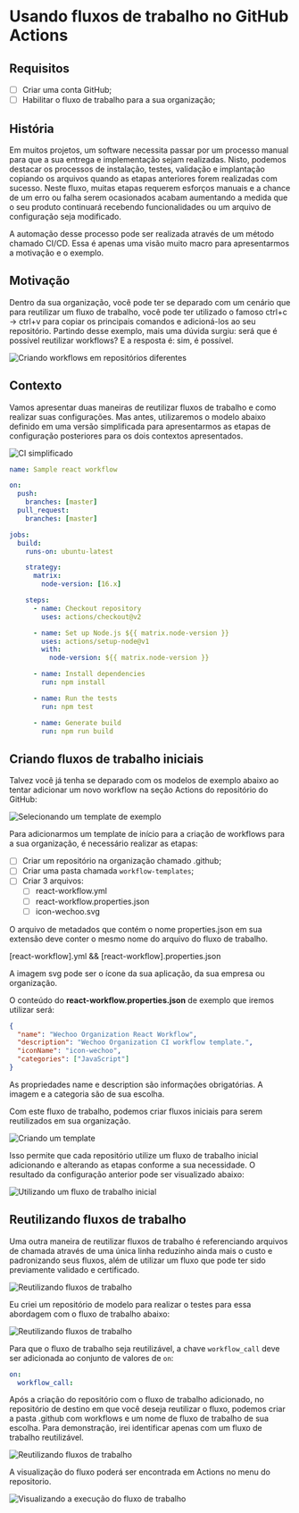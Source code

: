 # Usando fluxos de trabalho no GitHub Actions

Requisitos
----------

- [ ] Criar uma conta GitHub;
- [ ] Habilitar o fluxo de trabalho para a sua organização;

## História

Em muitos projetos, um software necessita passar por um processo manual para que a sua entrega e implementação sejam realizadas. Nisto, podemos destacar os processos de instalação, testes, validação e implantação copiando os arquivos quando as etapas anteriores forem realizadas com sucesso. Neste fluxo, muitas etapas requerem esforços manuais e a chance de um erro ou falha serem ocasionados acabam aumentando a medida que o seu produto continuará recebendo funcionalidades ou um arquivo de configuração seja modificado.

A automação desse processo pode ser realizada através de um método chamado CI/CD. Essa é apenas uma visão muito macro para apresentarmos a motivação e o exemplo.

## Motivação

Dentro da sua organização, você pode ter se deparado com um cenário que para reutilizar um fluxo de trabalho, você pode ter utilizado o famoso ctrl+c -> ctrl+v para copiar os principais comandos e adicioná-los ao seu repositório. Partindo desse exemplo, mais uma dúvida surgiu: será que é possível reutilizar workflows? E a resposta é: sim, é possível.

![Criando workflows em repositórios diferentes](images/repositories.png?raw=true)

## Contexto

Vamos apresentar duas maneiras de reutilizar fluxos de trabalho e como realizar suas configurações. Mas antes, utilizaremos o modelo abaixo definido em uma versão simplificada para apresentarmos as etapas de configuração posteriores para os dois contextos apresentados.

![CI simplificado](images/ci-cd.png?raw=true)

```yml
name: Sample react workflow

on:
  push:
    branches: [master]
  pull_request:
    branches: [master]

jobs:
  build:
    runs-on: ubuntu-latest

    strategy:
      matrix:
        node-version: [16.x]

    steps:
      - name: Checkout repository
        uses: actions/checkout@v2

      - name: Set up Node.js ${{ matrix.node-version }}
        uses: actions/setup-node@v1
        with:
          node-version: ${{ matrix.node-version }}

      - name: Install dependencies
        run: npm install

      - name: Run the tests
        run: npm test

      - name: Generate build
        run: npm run build
```

## Criando fluxos de trabalho iniciais

Talvez você já tenha se deparado com os modelos de exemplo abaixo ao tentar adicionar um novo workflow na seção Actions do repositório do GitHub:

![Selecionando um template de exemplo](images/criando-templates.png?raw=true)

Para adicionarmos um template de início para a criação de workflows para a sua organização, é necessário realizar as etapas:

- [ ] Criar um repositório na organização chamado .github;
- [ ] Criar uma pasta chamada `workflow-templates`;
- [ ] Criar 3 arquivos:
  - [ ] react-workflow.yml
  - [ ] react-workflow.properties.json
  - [ ] icon-wechoo.svg

O arquivo de metadados que contém o nome properties.json em sua extensão deve conter o mesmo nome do arquivo do fluxo de trabalho.

[react-workflow].yml && [react-workflow].properties.json

A imagem svg pode ser o ícone da sua aplicação, da sua empresa ou organização.

O conteúdo do **react-workflow.properties.json** de exemplo que iremos utilizar será:

```json
{
  "name": "Wechoo Organization React Workflow",
  "description": "Wechoo Organization CI workflow template.",
  "iconName": "icon-wechoo",
  "categories": ["JavaScript"]
}
```

As propriedades name e description são informações obrigatórias. A imagem e a categoria são de sua escolha.

Com este fluxo de trabalho, podemos criar fluxos iniciais para serem reutilizados em sua organização.

![Criando um template](images/criando-templates.png?raw=true)

Isso permite que cada repositório utilize um fluxo de trabalho inicial adicionando e alterando as etapas conforme a sua necessidade. O resultado da configuração anterior pode ser visualizado abaixo:

![Utilizando um fluxo de trabalho inicial](images/workflow-setup.png?raw=true)

## Reutilizando fluxos de trabalho

Uma outra maneira de reutilizar fluxos de trabalho é referenciando arquivos de chamada através de uma única linha reduzinho ainda mais o custo e padronizando seus fluxos, além de utilizar um fluxo que pode ter sido previamente validado e certificado.

![Reutilizando fluxos de trabalho](images/reusing-workflows.png?raw=true)

Eu criei um repositório de modelo para realizar o testes para essa abordagem com o fluxo de trabalho abaixo:

![Reutilizando fluxos de trabalho](images/reusing-workflows-template.png?raw=true)

Para que o fluxo de trabalho seja reutilizável, a chave `workflow_call` deve ser adicionada ao conjunto de valores de `on`:

```yml
on:
  workflow_call:
```

Após a criação do repositório com o fluxo de trabalho adicionado, no repositório de destino em que você deseja reutilizar o fluxo, podemos criar a pasta .github com workflows e um nome de fluxo de trabalho de sua escolha. Para demonstração, irei identificar apenas com um fluxo de trabalho reutilizável.

![Reutilizando fluxos de trabalho](images/calling-reusable-workflow.png?raw=true)

A visualização do fluxo poderá ser encontrada em Actions no menu do repositorio.

![Visualizando a execução do fluxo de trabalho](images/showing-reusable-workflow.png?raw=true)
